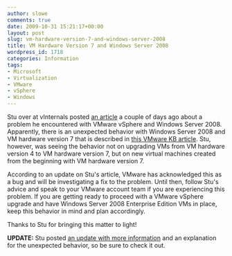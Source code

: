 ```yaml
---
author: slowe
comments: true
date: 2009-10-31 15:21:17+00:00
layout: post
slug: vm-hardware-version-7-and-windows-server-2008
title: VM Hardware Version 7 and Windows Server 2008
wordpress_id: 1718
categories: Information
tags:
- Microsoft
- Virtualization
- VMware
- vSphere
- Windows
---
```


Stu over at vInternals posted [an article](http://vinternals.com/2009/10/virtual-hardware-7-bug-woeful-vmware-response/) a couple of days ago about a problem he encountered with VMware vSphere and Windows Server 2008. Apparently, there is an unexpected behavior with Windows Server 2008 and VM hardware version 7 that is described in [this VMware KB article](http://kb.vmware.com/selfservice/microsites/search.do?language=en_US&cmd=displayKC&externalId=1013109). Stu, however, was seeing the behavior not on upgrading VMs from VM hardware version 4 to VM hardware version 7, but on new virtual machines created from the beginning with VM hardware version 7.

According to an update on Stu's article, VMware has acknowledged this as a bug and will be investigating a fix to the problem. Until then, follow Stu's advice and speak to your VMware account team if you are experiencing this problem. If you are getting ready to proceed with a VMware vSphere upgrade and have Windows Server 2008 Enterprise Edition VMs in place, keep this behavior in mind and plan accordingly.

Thanks to Stu for bringing this matter to light!

**UPDATE:** Stu posted [an update with more information](http://vinternals.com/2009/11/virtual-hardware-7-undocumented-feature-revealed/) and an explanation for the unexpected behavior, so be sure to check it out.
